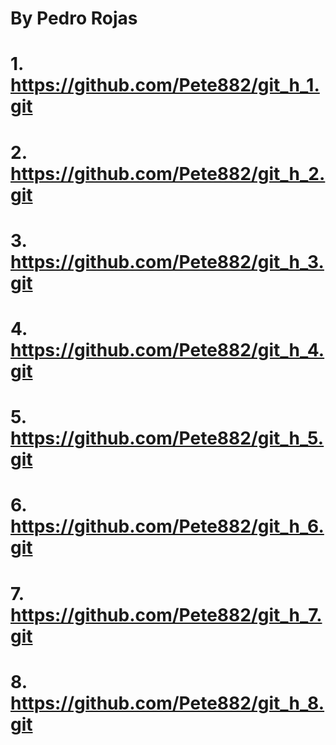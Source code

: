 # By Pedro Rojas 
# 1. https://github.com/Pete882/git_h_1.git

# 2. https://github.com/Pete882/git_h_2.git

# 3. https://github.com/Pete882/git_h_3.git

# 4. https://github.com/Pete882/git_h_4.git

# 5. https://github.com/Pete882/git_h_5.git

# 6. https://github.com/Pete882/git_h_6.git

# 7. https://github.com/Pete882/git_h_7.git

# 8. https://github.com/Pete882/git_h_8.git